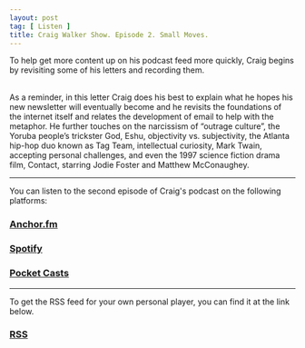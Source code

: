 ```yaml
---
layout: post
tag: [ Listen ]
title: Craig Walker Show. Episode 2. Small Moves.
---
```


To help get more content up on his podcast feed more quickly, Craig begins by revisiting some of his letters and recording them.<br><br/>

As a reminder, in this letter Craig does his best to explain what he hopes his new newsletter will eventually become and he revisits the foundations of the internet itself and relates the development of email to help with the metaphor. He further touches on the narcissism of “outrage culture”, the Yoruba people’s trickster God, Eshu, objectivity vs. subjectivity, the Atlanta hip-hop duo known as Tag Team, intellectual curiosity, Mark Twain, accepting personal challenges, and even the 1997 science fiction drama film, Contact, starring Jodie Foster and Matthew McConaughey.

---

You can listen to the second episode of Craig's podcast on the following platforms:

<h3><a href="https://anchor.fm/craigwalker/episodes/Small-Moves-euhnh1">Anchor.fm</a></h3>

<h3><a href="https://open.spotify.com/episode/0YkB4YTeHD9jc1C58wypwQ?si=GWwSoHYSTjaMEbDme-jHFw">Spotify</a></h3>

<h3><a href="https://pca.st/episode/e04fe6a5-31d2-4d86-a66e-82900ac5b5fe">Pocket Casts</a></h3>

---

To get the RSS feed for your own personal player, you can find it at the link below.

<h3><a href="https://anchor.fm/s/11537d28/podcast/rss">RSS</a></h3>

<br/>
